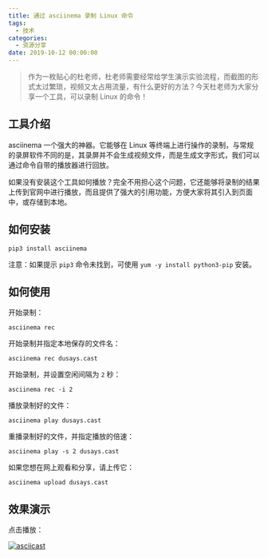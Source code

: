 ```yaml
---
title: 通过 asciinema 录制 Linux 命令
tags:
  - 技术
categories:
  - 资源分享
date: 2019-10-12 00:00:00
---
```


> 作为一枚贴心的杜老师，杜老师需要经常给学生演示实验流程，而截图的形式太过繁琐，视频又太占用流量，有什么更好的方法？今天杜老师为大家分享一个工具，可以录制 Linux 的命令！

<!-- more -->

## 工具介绍

asciinema 一个强大的神器。它能够在 Linux 等终端上进行操作的录制，与常规的录屏软件不同的是，其录屏并不会生成视频文件，而是生成文字形式，我们可以通过命令自带的播放器进行回放。

如果没有安装这个工具如何播放？完全不用担心这个问题，它还能够将录制的结果上传到官网中进行播放，而且提供了强大的引用功能，方便大家将其引入到页面中，或存储到本地。

## 如何安装

```
pip3 install asciinema
```

注意：如果提示 `pip3` 命令未找到，可使用 `yum -y install python3-pip` 安装。

## 如何使用

开始录制：

```
asciinema rec
```

开始录制并指定本地保存的文件名：

```
asciinema rec dusays.cast
```

开始录制，并设置空闲间隔为 `2` 秒：

```
asciinema rec -i 2
```

播放录制好的文件：

```
asciinema play dusays.cast
```

重播录制好的文件，并指定播放的倍速：

```
asciinema play -s 2 dusays.cast
```

如果您想在网上观看和分享，请上传它：

```
asciinema upload dusays.cast
```

## 效果演示

点击播放：

[![asciicast](https://asciinema.org/a/281284.svg)](https://asciinema.org/a/281284)